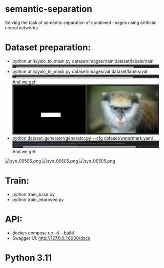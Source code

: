 # semantic-separation
Solving the task of semantic separation of combined images using artificial neural networks

# Dataset preparation:
* python utils/yolo_to_mask.py dataset/images/train dataset/labels/train
![img_1.png](assets/img_1.png)
* python utils/yolo_to_mask.py dataset/images/val dataset/labels/val
![img.png](assets/img.png)
And we get:
![img.png](assets/img_2.png)
* python dataset_generator/generator.py --cfg dataset/watermark.yaml
![img.png](assets/img_3.png)
And we get:

![syn_00505.png](dataset/synthetic/clean/train/syn_00505.png)
![syn_00505.png](dataset/synthetic/images/train/syn_00505.png)
![syn_00505.png](dataset/synthetic/masks/train/syn_00505.png)

# Train:
* python train_base.py 
* python train_improved.py

# API:
* docker-compose up -d --build
* Swagger UI: http://127.0.0.1:8000/docs

# Python 3.11